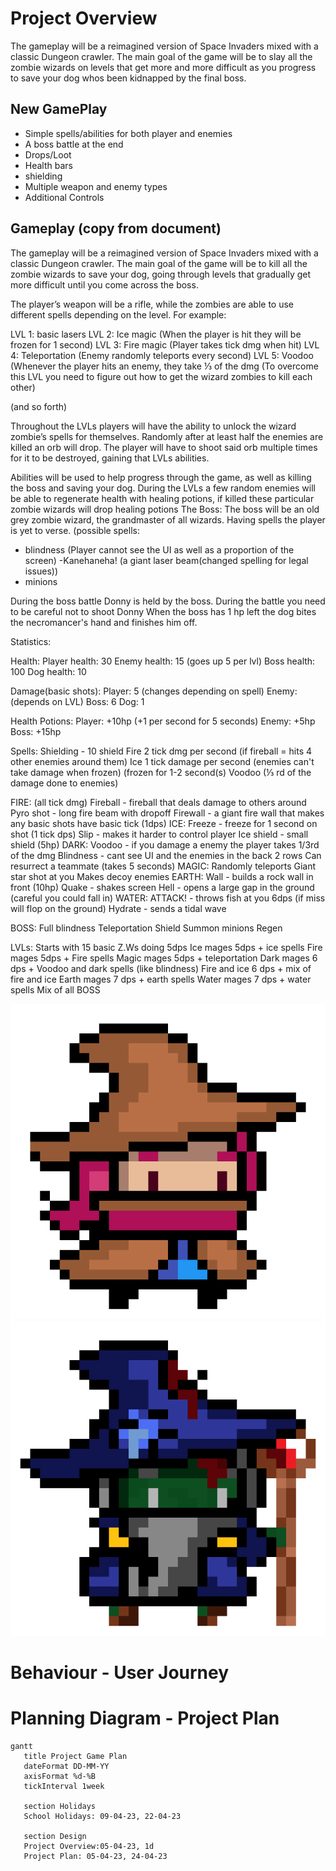  # Project Overview

The gameplay will be a reimagined version of Space Invaders mixed with a classic Dungeon crawler.
The main goal of the game will be to slay all the zombie wizards on levels that get more and more difficult as you progress to save your dog whos been kidnapped by the final boss.


## New GamePlay
- Simple spells/abilities for both player and enemies
- A boss battle at the end
- Drops/Loot
- Health bars
- shielding
- Multiple weapon and enemy types
- Additional Controls


## Gameplay (copy from document)
The gameplay will be a reimagined version of Space Invaders mixed with a classic Dungeon crawler.
The main goal of the game will be to kill all the zombie wizards to save your dog, going through levels that gradually get more difficult until you come across the boss.

The player’s weapon will be a rifle, while the zombies are able to use different spells depending on the level.
For example:

LVL 1: basic lasers 
LVL 2: Ice magic (When the player is hit they will be frozen for 1 second) 
LVL 3: Fire magic (Player takes tick dmg when hit)
LVL 4: Teleportation (Enemy randomly teleports every second)
LVL 5: Voodoo (Whenever the player hits an enemy, they take ⅓ of the dmg (To overcome this LVL you need to figure out how to get the wizard zombies to kill each other)

(and so forth)

Throughout the LVLs players will have the ability to unlock the wizard zombie’s spells for themselves. Randomly after at least half the enemies are killed an orb will drop. The player will have to shoot said orb multiple times for it to be destroyed, gaining that LVLs abilities.

Abilities will be used to help progress through the game, as well as killing the boss and saving your dog.
During the LVLs a few random enemies will be able to regenerate health with healing potions, if killed these particular zombie wizards will drop healing potions
The Boss:
The boss will be an old grey zombie wizard, the grandmaster of all wizards. Having spells the player is yet to verse. 
(possible spells: 
- blindness (Player cannot see the UI as well as a proportion of the screen)
-Kanehaneha! (a giant laser beam(changed spelling for legal issues))
- minions

During the boss battle Donny is held by the boss. During the battle you need to be careful not to shoot Donny
When the boss has 1 hp left the dog bites the necromancer's hand and finishes him off.

Statistics:



Health:
Player health: 30
Enemy health: 15 (goes up 5 per lvl)
Boss health: 100
Dog health: 10

Damage(basic shots):
Player: 5 (changes depending on spell)
Enemy: (depends on LVL)
Boss: 6
Dog: 1

Health Potions:
Player: +10hp (+1 per second for 5 seconds)
Enemy: +5hp
Boss: +15hp

Spells:
Shielding - 10 shield 
Fire 2 tick dmg per second (if fireball = hits 4 other enemies around them)
Ice 1 tick damage per second (enemies can't take damage when frozen) (frozen for 1-2 second(s)
Voodoo (⅓ rd of the damage done to enemies)

FIRE: (all tick dmg)
Fireball - fireball that deals damage to others around
Pyro shot - long fire beam with dropoff
Firewall - a giant fire wall that makes any basic shots have basic tick (1dps)
ICE:
Freeze - freeze for 1 second on shot (1 tick dps)
Slip - makes it harder to control player
Ice shield - small shield (5hp)
DARK:
Voodoo - if you damage a enemy the player takes 1/3rd of the dmg
Blindness - cant see UI and the enemies in the back 2 rows
Can resurrect a teammate (takes 5 seconds)
MAGIC:
Randomly teleports 
Giant star shot at you
Makes decoy enemies 
EARTH:
Wall - builds a rock wall in front (10hp)
Quake - shakes screen
Hell - opens a large gap in the ground (careful you could fall in)
WATER:
ATTACK! - throws fish at you 6dps (if miss will flop on the ground)
Hydrate - sends a tidal wave

BOSS:
Full blindness
Teleportation
Shield
Summon minions
Regen 


LVLs:
Starts with 15 basic Z.Ws doing 5dps
Ice mages 5dps + ice spells
Fire mages 5dps + Fire spells
Magic mages 5dps + teleportation
Dark mages 6 dps + Voodoo and dark spells (like blindness)
Fire and ice 6 dps + mix of fire and ice
Earth mages 7 dps + earth spells
Water mages 7 dps + water spells
Mix of all
BOSS





![Player](Images/7f2922f5f7e373c.png)
![Enemy](Images/sr2877c91015042.png)


 # Behaviour - User Journey


 # Planning Diagram - Project Plan


 ```mermaid
gantt
    title Project Game Plan
    dateFormat DD-MM-YY
    axisFormat %d-%B
    tickInterval 1week

    section Holidays
    School Holidays: 09-04-23, 22-04-23

    section Design
    Project Overview:05-04-23, 1d
    Project Plan: 05-04-23, 24-04-23
 ```
